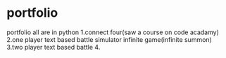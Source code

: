 # portfolio
portfolio
all are in python
1.connect four(saw a course on code acadamy)
2.one player text based battle simulator infinite game(infinite summon)
3.two player text based battle
4.
